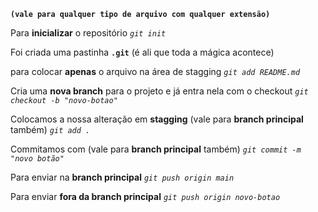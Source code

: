 __`(vale para qualquer tipo de arquivo com qualquer extensão)`__

Para __inicializar__ o repositório
_`git init`_

Foi criada uma pastinha __`.git`__ (é ali que toda a mágica acontece)

 
para colocar __apenas__ o arquivo na área de stagging
_`git add README.md`_


Cria uma __nova branch__ para o projeto e já entra nela com o checkout
_`git checkout -b "novo-botao"`_


Colocamos a nossa alteração em __stagging__ (vale para __branch principal__ também)
_`git add .`_


Commitamos com (vale para __branch principal__ também)
_`git commit -m "novo botão"`_


Para enviar na __branch principal__
_`git push origin main`_


Para enviar __fora da branch principal__ 
_`git push origin novo-botao`_
